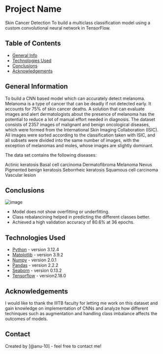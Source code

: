 # Project Name
Skin Cancer Detection
To build a multiclass classification model using a custom convolutional neural network in TensorFlow. 


## Table of Contents
* [General Info](#general-information)
* [Technologies Used](#technologies-used)
* [Conclusions](#conclusions)
* [Acknowledgements](#acknowledgements)

<!-- You can include any other section that is pertinent to your problem -->

## General Information
To build a CNN based model which can accurately detect melanoma. Melanoma is a type of cancer that can be deadly if not detected early. It accounts for 75% of skin cancer deaths. A solution that can evaluate images and alert dermatologists about the presence of melanoma has the potential to reduce a lot of manual effort needed in diagnosis.
The dataset consists of 2357 images of malignant and benign oncological diseases, which were formed from the International Skin Imaging Collaboration (ISIC). All images were sorted according to the classification taken with ISIC, and all subsets were divided into the same number of images, with the exception of melanomas and moles, whose images are slightly dominant.


The data set contains the following diseases:

Actinic keratosis
Basal cell carcinoma
Dermatofibroma
Melanoma
Nevus
Pigmented benign keratosis
Seborrheic keratosis
Squamous cell carcinoma
Vascular lesion

<!-- You don't have to answer all the questions - just the ones relevant to your project. -->

## Conclusions
![image](https://github.com/user-attachments/assets/c74d34e7-41c8-4861-8e6c-1d0c1919b38a)
<ul>
  <li>
    Model does not show overfitting or underfitting.
  </li>
  <li>
    Class rebalancining helped in predicting the different classes better.
  </li>
  <li>
    Achieved a high validation accuracy of 80.6% at 36 epochs.
  </li>
</ul>

<!-- You don't have to answer all the questions - just the ones relevant to your project. -->


## Technologies Used
- [Python](https://www.python.org/) - version 3.12.4
- [Matplotlib](https://matplotlib.org/) - version 3.9.2
- [Numpy](https://numpy.org/) - version 2.0.1
- [Pandas](https://pandas.pydata.org/) - version 2.2.2
- [Seaborn](https://seaborn.pydata.org/) - version 0.13.2
- [Tensorflow]([https://www.statsmodels.org](https://www.tensorflow.org/)) - version2.18.0

<!-- As the libraries versions keep on changing, it is recommended to mention the version of library used in this project -->

## Acknowledgements
I would like to thank the IIITB faculty for letting me work on this dataset and gain knowledge on implementation of CNNs and analyze how different techinques such as augmentation and handling class imbalance affects the outcomes of models.



## Contact
Created by [@anu-10] - feel free to contact me!


<!-- Optional -->
<!-- ## License -->
<!-- This project is open source and available under the [... License](). -->

<!-- You don't have to include all sections - just the one's relevant to your project -->

